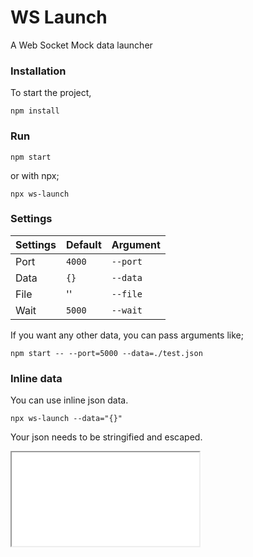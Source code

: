 # WS Launch

A Web Socket Mock data launcher

### Installation

To start the project,

```
npm install
```

### Run

```
npm start
```

or with npx;

```
npx ws-launch
```

### Settings

| Settings | Default | Argument |
| -------- | ------- | -------- |
| Port     | `4000`  | `--port` |
| Data     | `{}`    | `--data` |
| File     | ''      | `--file` |
| Wait     | `5000`  | `--wait` |

If you want any other data, you can pass arguments like;

```
npm start -- --port=5000 --data=./test.json
```

### Inline data

You can use inline json data.

```
npx ws-launch --data="{}"
```

Your json needs to be stringified and escaped.

<iframe src="./convert.html"></iframe>
